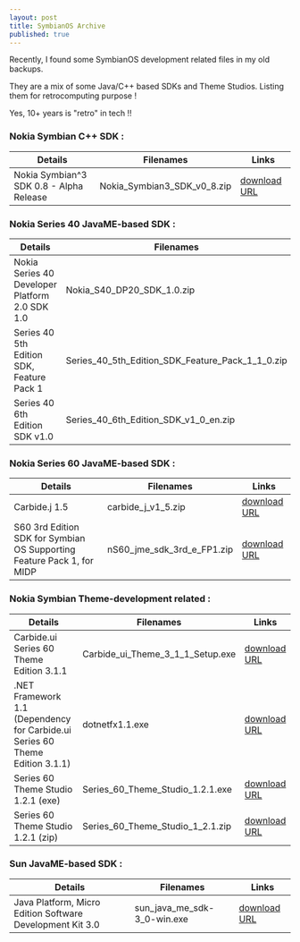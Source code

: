 ```yaml
---
layout: post
title: SymbianOS Archive
published: true
---
```


Recently, I found some SymbianOS development related files in my old backups.

They are a mix of some Java/C++ based SDKs and Theme Studios. Listing them for retrocomputing purpose !

Yes, 10+ years is "retro" in tech !!

### Nokia Symbian C++ SDK : 

|Details |Filenames |Links |
| ----------- | ----------- | ----------- |
| Nokia Symbian^3 SDK 0.8 - Alpha Release | Nokia_Symbian3_SDK_v0_8.zip | [download URL](https://www.mediafire.com/file/2ow8oqbiu7z1pgj/Nokia_Symbian3_SDK_v0_8.zip/file) |

### Nokia Series 40 JavaME-based SDK : 

| Details | Filenames | Links |
| ----------- | ----------- | ----------- |
| Nokia Series 40 Developer Platform 2.0 SDK 1.0 | Nokia_S40_DP20_SDK_1.0.zip | [download URL](https://www.mediafire.com/file/58qvsva8rx7xod7/Nokia_S40_DP20_SDK_1.0.zip/file) |
| Series 40 5th Edition SDK, Feature Pack 1 | Series_40_5th_Edition_SDK_Feature_Pack_1_1_0.zip | [download URL](https://www.mediafire.com/file/gxf9ab6v2696675/Series_40_5th_Edition_SDK_Feature_Pack_1_1_0.zip/file) |
| Series 40 6th Edition SDK v1.0 | Series_40_6th_Edition_SDK_v1_0_en.zip | [download URL](https://www.mediafire.com/file/z7djusx7dmfet1c/Series_40_6th_Edition_SDK_v1_0_en.zip/file) |


### Nokia Series 60 JavaME-based SDK :

| Details | Filenames | Links |
| ----------- | ----------- | ----------- |
| Carbide.j 1.5 | carbide_j_v1_5.zip | [download URL](https://www.mediafire.com/file/i06mu5whztdarfq/carbide_j_v1_5.zip/file) |
| S60 3rd Edition SDK for Symbian OS Supporting Feature Pack 1, for MIDP | nS60_jme_sdk_3rd_e_FP1.zip | [download URL](https://www.mediafire.com/file/j70kzoqxir4lnp6/nS60_jme_sdk_3rd_e_FP1.zip/file) |


### Nokia Symbian Theme-development related :

| Details | Filenames | Links |
| ----------- | ----------- | ----------- |
| Carbide.ui Series 60 Theme Edition 3.1.1 | Carbide_ui_Theme_3_1_1_Setup.exe | [download URL](https://www.mediafire.com/file/odgbwvow6d8jr75/Carbide_ui_Theme_3_1_1_Setup.exe/file) |
| .NET Framework 1.1 (Dependency for Carbide.ui Series 60 Theme Edition 3.1.1) | dotnetfx1.1.exe | [download URL](https://www.mediafire.com/file/4wbepadrvawly82/dotnetfx1.1.exe/file) |
| Series 60 Theme Studio 1.2.1 (exe) | Series_60_Theme_Studio_1.2.1.exe | [download URL](https://www.mediafire.com/file/6cz0e0r1gq8z0r6/Series_60_Theme_Studio_1.2.1.exe/file) |
| Series 60 Theme Studio 1.2.1 (zip) | Series_60_Theme_Studio_1_2.1.zip | [download URL](https://www.mediafire.com/file/v6kas107jv1hp5b/Series_60_Theme_Studio_1_2.1.zip/file) |


### Sun JavaME-based SDK : 

| Details | Filenames | Links |
| ----------- | ----------- | ----------- |
| Java Platform, Micro Edition Software Development Kit 3.0 | sun_java_me_sdk-3_0-win.exe | [download URL](https://www.mediafire.com/file/gwti0w4lgfb7ixh/sun_java_me_sdk-3_0-win.exe/file) |
